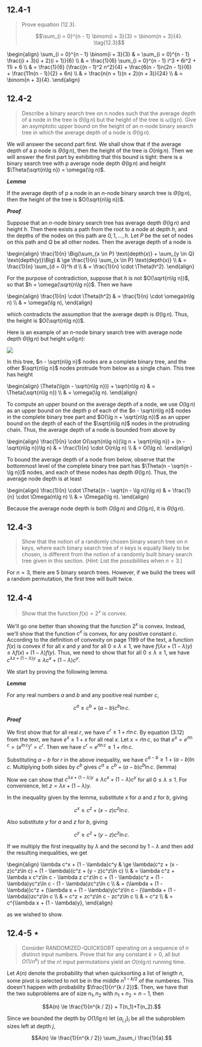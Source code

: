 ## 12.4-1

> Prove equation $\text{(12.3)}$.
>
> $$\sum_{i = 0}^{n - 1} \binom{i + 3}{3} = \binom{n + 3}{4}. \tag{12.3}$$

\begin{align}
\sum_{i = 0}^{n - 1} \binom{i + 3}{3}
    & =  \sum_{i = 0}^{n - 1} \frac{(i + 3)(i + 2)(i + 1)}{6} \\\\
    & =  \frac{1}{6} \sum_{i = 0}^{n - 1} i^3 + 6i^2 + 11i + 6 \\\\
    & =  \frac{1}{6} (\frac{(n - 1)^2 n^2}{4} + \frac{6(n - 1)n(2n - 1)}{6} + \frac{11n(n - 1)}{2} + 6n) \\\\
    & =  \frac{n(n + 1)(n + 2)(n + 3)}{24} \\\\
    & =  \binom{n + 3}{4}.
\end{align}

## 12.4-2

> Describe a binary search tree on n nodes such that the average depth of a node in the tree is $\Theta(\lg n)$ but the height of the tree is $\omega(\lg n)$. Give an asymptotic upper bound on the height of an $n$-node binary search tree in which the average depth of a node is $\Theta(\lg n)$.

We will answer the second part first. We shall show that if the average depth of a p node is $\Theta(\lg n)$, then the height of the tree is $O(n\lg n)$. Then we will answer the first part by exhibiting that this bound is tight: there is a binary search tree with p average node depth $\Theta(\lg n)$ and height $\Theta(\sqrt{n\lg n}) = \omega(\lg n)$.

__*Lemma*__ 

If the average depth of p a node in an $n$-node binary search tree is $\Theta(\lg n)$, then the height of the tree is $O(\sqrt{n\lg n})$.

__*Proof*__

Suppose that an $n$-node binary search tree has average depth $\Theta(\lg n)$ and height $h$. Then there exists a path from the root to a node at depth $h$, and the depths of the nodes on this path are $0, 1, \ldots, h$. Let $P$ be the set of nodes on this path and $Q$ be all other nodes. Then the average depth of a node is

\begin{align}
\frac{1}{n} \Big(\sum_{x \in P} \text{depth($x$)} + \sum_{y \in Q} \text{depth($y$)}\Big)
    & \ge \frac{1}{n} \sum_{x \in P} \text{depth($x$)} \\\\
    & =   \frac{1}{n} \sum_{d = 0}^h d \\\\
    & =   \frac{1}{n} \cdot \Theta(h^2).
\end{align}

For the purpose of contradiction, suppose that $h$ is not $O(\sqrt{n\lg n})$, so that $h = \omega(\sqrt{n\lg n})$. Then we have

\begin{align}
\frac{1}{n} \cdot \Theta(h^2)
    & = \frac{1}{n} \cdot \omega(n\lg n) \\\\
    & = \omega(\lg n),
\end{align}

which contradicts the assumption that the average depth is $\Theta(\lg n)$. Thus, the height is $O(\sqrt{n\lg n})$.

Here is an example of an $n$-node binary search tree with average node depth $\Theta(\lg n)$ but height $\omega(\lg n)$:

![](https://i.imgur.com/fHpe1vR.png?width=40rem)

In this tree, $n - \sqrt{n\lg n}$ nodes are a complete binary tree, and the other $\sqrt{n\lg n}$ nodes protrude from below as a single chain. This tree has height

\begin{align}
\Theta(\lg(n - \sqrt{n\lg n})) + \sqrt{n\lg n}
    & = \Theta(\sqrt{n\lg n}) \\\\
    & = \omega(\lg n).
\end{align}

To compute an upper bound on the average depth of a node, we use $O(\lg n)$ as an upper bound on the depth p of each of the $n - \sqrt{n\lg n}$ nodes in the complete binary tree part and $O(\lg n + \sqrt{n\lg n})$ as an upper bound on the depth of each of the $\sqrt{n\lg n}$ nodes in the protruding chain. Thus, the average depth of a node is bounded from above by 

\begin{align}
\frac{1}{n} \cdot O(\sqrt{n\lg n}(\lg n + \sqrt{n\lg n}) + (n - \sqrt{n\lg n})\lg n)
    & = \frac{1}{n} \cdot O(n\lg n) \\\\
    & = O(\lg n).
\end{align}

To bound the average depth of a node from below, observe that the bottommost level of the complete binary tree part has $\Theta(n - \sqrt{n - \lg n})$ nodes, and each of these nodes has depth $\Theta(\lg n)$. Thus, the average node depth is at least

\begin{align}
\frac{1}{n} \cdot \Theta((n - \sqrt{n - \lg n})\lg n)
    & = \frac{1}{n} \cdot \Omega(n\lg n) \\\\
    & = \Omega(\lg n).
\end{align}

Because the average node depth is both $O(\lg n)$ and $\Omega(\lg n)$, it is $\Theta(\lg n)$.

## 12.4-3

> Show that the notion of a randomly chosen binary search tree on $n$ keys, where each binary search tree of $n$ keys is equally likely to be chosen, is different from the notion of a randomly built binary search tree given in this section. ($\textit{Hint:}$ List the possibilities when $n = 3$.)

For $n = 3$, there are $5$ binary search trees. However, if we build the trees will a random permutation, the first tree will built twice.

## 12.4-4

> Show that the function $f(x) = 2^x$ is convex.

We'll go one better than showing that the function $2^x$ is convex. Instead, we'll show that the function $c^x$ is convex, for any positive constant $c$. According to the definition of convexity on page 1199 of the text, a function $f(x)$ is convex if for all $x$ and $y$ and for all $0 \le \lambda \le 1$, we have $f(\lambda x + (1 - \lambda)y) \le \lambda f(x) + (1 - \lambda)f(y)$. Thus, we need to show that for all $0 \le \lambda \le 1$, we have $c^{\lambda x + (1 - \lambda)y} \le \lambda c^x + (1 - \lambda)c^y$.

We start by proving the following lemma.

__*Lemma*__

For any real numbers $a$ and $b$ and any positive real number $c$,

$$c^a \ge c^b + (a - b)c^b\ln c.$$

__*Proof*__ 

We first show that for all real $r$, we have $c^r \ge 1 + r\ln c$. By equation $\text{(3.12)}$ from the text, we have $e^x \ge 1 + x$ for all real $x$. Let $x = r\ln c$, so that $e^x = e^{r\ln c} = (e^{\ln c})^r = c^r$. Then we have $c^r = e^{r\ln c} \ge 1 + r\ln c$.

Substituting $a - b$ for $r$ in the above inequality, we have $c^{a - b} \ge 1 + (a - b)\ln c$. Multiplying both sides by $c^b$ gives $c^a \ge c^b + (a - b)c^b\ln c$.  (lemma)

Now we can show that $c^{\lambda x + (1 - \lambda)y} \le \lambda c^x + (1 - \lambda)c^y$ for all $0 \le \lambda \le 1$. For convenience, let $z = \lambda x + (1 - \lambda)y$.

In the inequality given by the lemma, substitute $x$ for $a$ and $z$ for $b$, giving

$$c^x \ge c^z + (x - z)c^z\ln c.$$

Also substitute $y$ for $a$ and $z$ for $b$, giving

$$c^y \ge c^z + (y - z)c^z\ln c.$$

If we multiply the first inequality by $\lambda$ and the second by $1 - \lambda$ and then add the resulting inequalities, we get

\begin{align}
\lambda c^x + (1 - \lambda)c^y
    & \ge \lambda(c^z + (x - z)c^z\ln c) + (1 - \lambda)(c^z + (y - z)c^z\ln c) \\\\
    & =   \lambda c^z + \lambda x c^z\ln c - \lambda z c^z\ln c + (1 - \lambda)c^z + (1 - \lambda)yc^z\ln c - (1 - \lambda)zc^z\ln c \\\\
    & =   (\lambda + (1 - \lambda))c^z + (\lambda x + (1 - \lambda)y)c^z\ln c - (\lambda + (1 - \lambda))zc^z\ln c \\\\
    & =   c^z + zc^z\ln c - zc^z\ln c \\\\
    & =   c^z \\\\
    & =   c^{\lambda x + (1 - \lambda)y},
\end{align}

as we wished to show.

## 12.4-5 $\star$

> Consider $\text{RANDOMIZED-QUICKSORT}$ operating on a sequence of $n$ distinct input numbers. Prove that for any constant $k > 0$, all but $O(1 / n^k)$ of the $n!$ input permutations yield an $O(n\lg n)$ running time.

Let $A(n)$ denote the probability that when quicksorting a list of length $n$, some pivot is selected to not be in the middle $n^{1 - k / 2}$ of the numberes. This doesn't happen with probability $\frac{1}{n^{k / 2}}$. Then, we have that the two subproblems are of size $n_1, n_2$ with $n_1 + n_2 = n - 1$, then

$$A(n) \le \frac{1}{n^{k / 2}} + T(n_1)+T(n_2).$$

Since we bounded the depth by $O(1 / \lg n)$ let $\{a_{i, j}\}_i$ be all the subproblem sizes left at depth $j$,

$$A(n) \le \frac{1}{n^{k / 2}} \sum_j\sum_i \frac{1}{a}.$$
